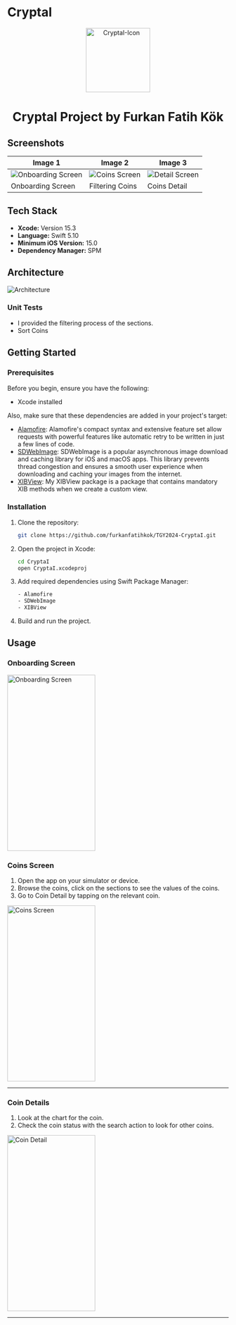 # CryptaI

<p align="center">
  <img width="146" alt="CryptaI-Icon" src="https://github.com/furkanfatihkok/TGY2024-CryptaI/assets/113316242/5bab47e2-2fa5-4e29-a371-86ab3b465766">
</p>


<div align="center">
  <h1>CryptaI Project by Furkan Fatih Kök</h1>
</div>


 ## Screenshots

| Image 1                | Image 2                | Image 3                |
|------------------------|------------------------|------------------------|
| ![Onboarding Screen](https://github.com/lochmidth/GetirFinalProject/blob/main/Screenshots/Listing%20Empty.pngs) | ![Coins Screen](https://github.com/lochmidth/GetirFinalProject/blob/main/Screenshots/Listing%20with%20Products.pngs) | ![Detail Screen](https://github.com/lochmidth/GetirFinalProject/blob/main/Screenshots/Product%20Detail%20Empty.pngs) |
| Onboarding Screen    | Filtering Coins    | Coins Detail   |

## Tech Stack

- **Xcode:** Version 15.3
- **Language:** Swift 5.10
- **Minimum iOS Version:** 15.0
- **Dependency Manager:** SPM

## Architecture

![Architecture]([https://www.spaceotechnologies.com/wp-content/uploads/2024/03/iOS-MVVM-Architecture-in-Swift.png](https://benoitpasquier.com/images/2018/01/mvvm-pattern.png))



### Unit Tests

- I provided the filtering process of the sections.
- Sort Coins

## Getting Started

### Prerequisites

Before you begin, ensure you have the following:

- Xcode installed

Also, make sure that these dependencies are added in your project's target:

- [Alamofire](https://github.com/Alamofire/Alamofire): Alamofire's compact syntax and extensive feature set allow requests with powerful features like automatic retry to be written in just a few lines of code.
- [SDWebImage](https://github.com/SDWebImage/SDWebImage): SDWebImage is a popular asynchronous image download and caching library for iOS and macOS apps. This library prevents thread congestion and ensures a smooth user experience when downloading and caching your images from the internet.
- [XIBView](https://github.com/furkanfatihkok/XIBView): My XIBView package is a package that contains mandatory XIB methods when we create a custom view.


### Installation

1. Clone the repository:

    ```bash
    git clone https://github.com/furkanfatihkok/TGY2024-CryptaI.git
    ```

2. Open the project in Xcode:

    ```bash
    cd CryptaI
    open CryptaI.xcodeproj
    ```
3. Add required dependencies using Swift Package Manager:

   ```bash
   - Alamofire
   - SDWebImage
   - XIBView
    ```

6. Build and run the project.

## Usage

###  Onboarding Screen

<p align="left">
  <img src="https://github.com/lochmidth/GetirFinalProject/blob/main/Screenshots/ListingGIF.gifss" alt="Onboarding Screen" width="200" height="400">
</p>

###  Coins Screen

1. Open the app on your simulator or device.
2. Browse the coins, click on the sections to see the values of the coins.
3. Go to Coin Detail by tapping on the relevant coin.

<p align="left">
  <img src="https://github.com/lochmidth/GetirFinalProject/blob/main/Screenshots/ListingGIF.gissf" alt="Coins Screen" width="200" height="400">
</p>

---

### Coin Details 

1. Look at the chart for the coin.
2. Check the coin status with the search action to look for other coins.

<p align="left">
  <img src="https://github.com/lochmidth/GetirFinalProject/blob/main/Screenshots/ProductDesstailGIF.gif" alt="Coin Detail" width="200" height="400">
</p>

---
